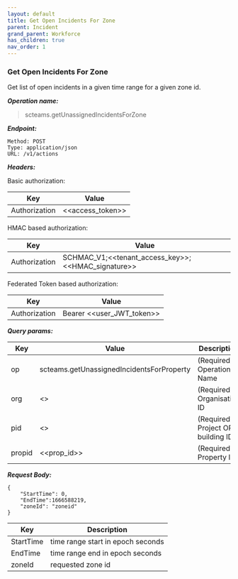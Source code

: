 ```yaml
---
layout: default
title: Get Open Incidents For Zone
parent: Incident
grand_parent: Workforce
has_children: true
nav_order: 1
---
```


### Get Open Incidents For Zone

Get list of open incidents in a given time range for a given zone id.

***Operation name:***

> scteams.getUnassignedIncidentsForZone

***Endpoint:***

```
Method: POST
Type: application/json
URL: /v1/actions
```

***Headers:***

Basic authorization:

|Key|Value|
|---|---|
|Authorization|<<access_token>>|


HMAC based authorization:

|Key|Value|
|---|---|
|Authorization|SCHMAC_V1;<<tenant_access_key>>;<<HMAC_signature>>|

Federated Token based authorization:

|Key|Value|
|---|---|
|Authorization|Bearer <<user_JWT_token>>|

***Query params:***

| Key | Value | Description |
| --- | ------|-------------|
| op | scteams.getUnassignedIncidentsForProperty | (Required) Operation Name |
| org | <<org>> | (Required) Organisation ID |
| pid | <<pid>> | (Required) Project OR building ID |
| propid | <<prop_id>> | (Required) Property ID |


***Request Body:***

```
{
    "StartTime": 0,
    "EndTime":1666588219,
    "zoneId": "zoneid"
}
```

| Key | Description |
| --- |-------------|
|StartTime|time range start in epoch seconds|
|EndTime|time range end in epoch seconds|
|zoneId|requested zone id|